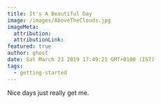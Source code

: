 ```yaml
---
title: It's A Beautiful Day
image: /images/AboveTheClouds.jpg
imageMeta:
  attribution:
  attributionLink:
featured: true
author: ghost
date: Sat March 23 2019 17:49:21 GMT+0100 (IST)
tags:
  - getting-started
---
```


Nice days just really get me. 
